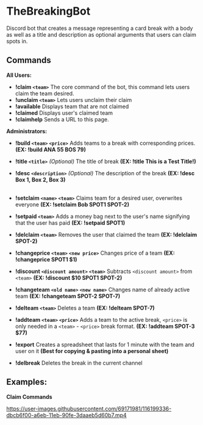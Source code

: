 # TheBreakingBot
Discord bot that creates a message representing a card break with a body as well as a title and description as optional arguments that users can claim spots in.

## Commands

**All Users:**

  * **!claim `<team>`** The core command of the bot, this command lets users claim the team desired.
  * **!unclaim `<team>`** Lets users unclaim their claim
  * **!available** Displays team that are not claimed
  * **!claimed** Displays user's claimed team
  * **!claimhelp** Sends a URL to this page.
  
**Administrators:**

  * **!build `<team>` `<price>`** Adds teams to a break with corresponding prices. **(EX: !build ANA 55 BOS 79)**
  * **!title `<title>`** *(Optional)* The title of break **(EX: !title This is a Test Title!)**
  * **!desc `<description>`** *(Optional)* The description of the break **(EX: !desc Box 1, Box 2, Box 3)**
<br/><br/>
  * **!setclaim `<name>` `<team>`** Claims team for a desired user, overwrites everyone **(EX: !setclaim Bob SPOT1 SPOT-2)**
  * **!setpaid `<team>`** Adds a money bag next to the user's name signifying that the user has paid **(EX: !setpaid SPOT1)**
  * **!delclaim `<team>`** Removes the user that claimed the team **(EX: !delclaim SPOT-2)**
  * **!changeprice `<team>` `<new price>`** Changes price of a team **(EX: !changeprice SPOT1 $1)**
  * **!discount `<discount amount>` `<team>`** Subtracts `<discount amount>` from `<team>` **(EX: !discount $10 SPOT1 SPOT-2)**
  * **!changeteam `<old name>` `<new name>`** Changes name of already active team **(EX: !changeteam SPOT-2 SPOT-7)**
  * **!delteam `<team>`** Deletes a team **(EX: !delteam SPOT-7)**
  * **!addteam `<team>` `<price>`** Adds a team to the active break, `<price>` is only needed in a `<team>` - `<price>` break format. **(EX: !addteam SPOT-3 $77)**

  * **!export** Creates a spreadsheet that lasts for 1 minute with the team and user on it **(Best for copying & pasting into a personal sheet)** 
  * **!delbreak** Deletes the break in the current channel 
  
## Examples:
**Claim Commands**

https://user-images.githubusercontent.com/69171981/116199336-dbcb6f00-a6eb-11eb-90fe-3daaeb5d60b7.mp4
